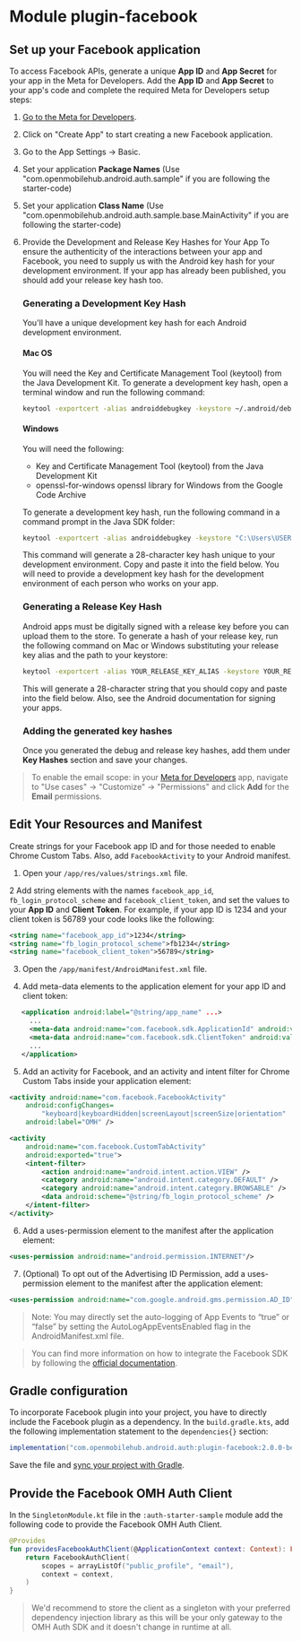 # Module plugin-facebook

## Set up your Facebook application

To access Facebook APIs, generate a unique **App ID** and **App Secret** for your app in the Meta for Developers. Add the **App ID** and **App Secret** to your app's code and complete the required Meta for Developers setup steps:

1.  [Go to the Meta for Developers](https://developers.facebook.com/apps).
2.  Click on "Create App" to start creating a new Facebook application.
3.  Go to the App Settings -> Basic.
4.  Set your application **Package Names** (Use "com.openmobilehub.android.auth.sample" if you are following the starter-code)
5.  Set your application **Class Name** (Use "com.openmobilehub.android.auth.sample.base.MainActivity" if you are following the starter-code)
6.  Provide the Development and Release Key Hashes for Your App To ensure the authenticity of the interactions between your app and Facebook, you need to supply us with the Android key hash for your development environment. If your app has already been published, you should add your release key hash too.

    ### Generating a Development Key Hash

    You'll have a unique development key hash for each Android development environment.

    #### Mac OS

    You will need the Key and Certificate Management Tool (keytool) from the Java Development Kit. To generate a development key hash, open a terminal window and run the following command:

    ```bash
    keytool -exportcert -alias androiddebugkey -keystore ~/.android/debug.keystore | openssl sha1 -binary | openssl base64
    ```

    #### Windows

    You will need the following:

    - Key and Certificate Management Tool (keytool) from the Java Development Kit
    - openssl-for-windows openssl library for Windows from the Google Code Archive

    To generate a development key hash, run the following command in a command prompt in the Java SDK folder:

    ```bash
    keytool -exportcert -alias androiddebugkey -keystore "C:\Users\USERNAME\android\debug.keystore" | "PATH_TO_OPENSSL_LIBRARY\bin\openssl" sha1 -binary | "PATH_TO_OPENSSL_LIBRARY\bin\openssl" base64
    ```

    This command will generate a 28-character key hash unique to your development environment. Copy and paste it into the field below. You will need to provide a development key hash for the development environment of each person who works on your app.

    ### Generating a Release Key Hash

    Android apps must be digitally signed with a release key before you can upload them to the store. To generate a hash of your release key, run the following command on Mac or Windows substituting your release key alias and the path to your keystore:

    ```bash
    keytool -exportcert -alias YOUR_RELEASE_KEY_ALIAS -keystore YOUR_RELEASE_KEY_PATH | openssl sha1 -binary | openssl base64
    ```

    This will generate a 28-character string that you should copy and paste into the field below. Also, see the Android documentation for signing your apps.

    ### Adding the generated key hashes

    Once you generated the debug and release key hashes, add them under **Key Hashes** section and save your changes.

> To enable the email scope: in your [Meta for Developers](https://developers.facebook.com/apps) app, navigate to "Use cases" -> "Customize" -> "Permissions" and click **Add** for the **Email** permissions.

## Edit Your Resources and Manifest

Create strings for your Facebook app ID and for those needed to enable Chrome Custom Tabs. Also, add `FacebookActivity` to your Android manifest.

1.  Open your `/app/res/values/strings.xml` file.

2 Add string elements with the names `facebook_app_id`, `fb_login_protocol_scheme` and `facebook_client_token`, and set the values to your **App ID** and **Client Token**. For example, if your app ID is 1234 and your client token is 56789 your code looks like the following:

```XML
<string name="facebook_app_id">1234</string>
<string name="fb_login_protocol_scheme">fb1234</string>
<string name="facebook_client_token">56789</string>
```

3. Open the `/app/manifest/AndroidManifest.xml` file.

4. Add meta-data elements to the application element for your app ID and client token:

```XML
   <application android:label="@string/app_name" ...>
     ...
     <meta-data android:name="com.facebook.sdk.ApplicationId" android:value="@string/facebook_app_id"/>
     <meta-data android:name="com.facebook.sdk.ClientToken" android:value="@string/facebook_client_token"/>
     ...
   </application>
```

5. Add an activity for Facebook, and an activity and intent filter for Chrome Custom Tabs inside your application element:

```XML
<activity android:name="com.facebook.FacebookActivity"
    android:configChanges=
        "keyboard|keyboardHidden|screenLayout|screenSize|orientation"
    android:label="OMH" />

<activity
    android:name="com.facebook.CustomTabActivity"
    android:exported="true">
    <intent-filter>
        <action android:name="android.intent.action.VIEW" />
        <category android:name="android.intent.category.DEFAULT" />
        <category android:name="android.intent.category.BROWSABLE" />
        <data android:scheme="@string/fb_login_protocol_scheme" />
    </intent-filter>
</activity>
```

6. Add a uses-permission element to the manifest after the application element:

```XML
<uses-permission android:name="android.permission.INTERNET"/>
```

7. (Optional) To opt out of the Advertising ID Permission, add a uses-permission element to the manifest after the application element:

```XML
<uses-permission android:name="com.google.android.gms.permission.AD_ID" tools:node="remove"/>
```

> Note: You may directly set the auto-logging of App Events to “true” or “false” by setting the AutoLogAppEventsEnabled flag in the AndroidManifest.xml file.

> You can find more information on how to integrate the Facebook SDK by following the [official documentation](https://github.com/facebook/facebook-android-sdk).

## Gradle configuration

To incorporate Facebook plugin into your project, you have to directly include the Facebook plugin as a dependency. In the `build.gradle.kts`, add the following implementation statement to the `dependencies{}` section:

```groovy
implementation("com.openmobilehub.android.auth:plugin-facebook:2.0.0-beta")
```

Save the file and [sync your project with Gradle](https://developer.android.com/studio/build#sync-files).

## Provide the Facebook OMH Auth Client

In the `SingletonModule.kt` file in the `:auth-starter-sample` module add the following code to provide the Facebook OMH Auth Client.

```kotlin
@Provides
fun providesFacebookAuthClient(@ApplicationContext context: Context): FacebookAuthClient {
    return FacebookAuthClient(
        scopes = arrayListOf("public_profile", "email"),
        context = context,
    )
}
```

> We'd recommend to store the client as a singleton with your preferred dependency injection library as this will be your only gateway to the OMH Auth SDK and it doesn't change in runtime at all.
